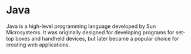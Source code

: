 <h1> Java </h1> 

 <p>Java is a high-level programming language developed by Sun Microsystems. It was originally designed for developing programs for set-top boxes and handheld devices, but later became a popular choice for creating web applications.</p>
